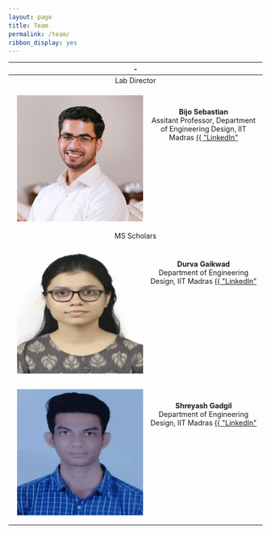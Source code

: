 ```yaml
---
layout: page
title: Team
permalink: /team/
ribbon_display: yes
---
```



| - |
| :-------------: |
| Lab Director |
||
| <img align="left" style="padding: 10px" src="/images/bijo.jpg" alt="Picture not available" width="250" height="250"> <br/> <br/> __Bijo Sebastian__ <br/>  Assitant Professor, Department of Engineering Design, IIT Madras <a href="https://www.linkedin.com/in/bijo-sebastian-389153147/"> {{ "LinkedIn" | escape }}</a>|
||
| MS Scholars |
| <img align="left" style="padding: 10px" src="/images/students/durva.jpg" alt="Picture not available" width="250" height="250"> <br/> <br/> __Durva Gaikwad__ <br/>  Department of Engineering Design, IIT Madras <a href="https://www.linkedin.com/in/durva-gaikwad-48a36120a/"> {{ "LinkedIn" | escape }}</a>|
||
| <img align="left" style="padding: 10px" src="/images/students/shreyash.jpg" alt="Picture not available" width="250" height="250"> <br/> <br/> __Shreyash Gadgil__ <br/>  Department of Engineering Design, IIT Madras <a href="https://www.linkedin.com/in/shreyash-gadgil/"> {{ "LinkedIn" | escape }}</a>|
||
